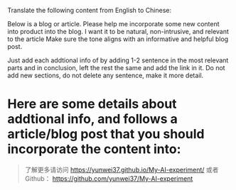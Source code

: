 Translate the following content from English to Chinese:

Below is a blog or article. 
Please help me incorporate some new content into product into the blog. 
I want it to be natural, non-intrusive, and relevant to the article
Make sure the tone aligns with an informative and helpful blog post.

Just add each addtional info of by adding 1-2 sentence in the most relevant parts and in conclusion, left the rest the same and add the link in it. Do not add new sections, do not delete any sentence, make it more detail.

Here are some details about addtional info, and follows a article/blog post that you 
should incorporate the content into:
======================================== 


> 了解更多请访问 <https://yunwei37.github.io/My-AI-experiment/> 或者 Github： <https://github.com/yunwei37/My-AI-experiment>
